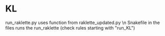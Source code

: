 # KL

run_raklette.py uses function from raklette_updated.py \n
Snakefile in the files runs the run_raklette (check rules starting with "run_KL")
